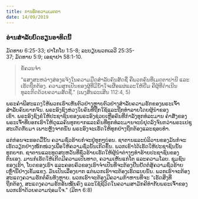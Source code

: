 ```yaml
---
title: ການຮັກຄວາມເມດຕາ
date: 14/09/2019
---
```


### ອ່ານສຳລັບບົດຮຽນອາທິດນີ້
ມັດທາຍ 6:25-33; ຢາໂກໂບ 1:5-8; ລະບຽບພວກເລວີ 25:35-37; ມັດທາຍ 5:9; ເອຊາຢາ 58:1-10.

> <p>ຂໍ້ຄວນຈຳ</p>
> "ແສງສະຫວ່າງສ່ອງແຈ້ງໃນຄວາມມືດສຳລັບຄົນສັດຊື່ ຄືພວກຄົນທີ່ເມດຕາປານີ ແລະເຮັດຖືກຕ້ອງ. ຄວາມສຸກເປັນຂອງຜູ້ທີ່ມີນ້ຳໃຈເຜື່ອແຜ່ແລະໃຫ້ຢືມ ຄືຜູ້ທີ່ດຳເນີນທຸລະກິດດ້ວຍຄວາມສັດຊື່." (ເພງສັນລະເສີນ 112:4, 5)

ພຣະຄຳພີສະແດງໃຫ້ພວກເຮົາເຫັນຕົວຢ່າງຫຼາຍຕົວຢ່າງສຳລັບຄວາມຮັກຂອງພຣະເຈົ້າສຳລັບຄົນຍາກຈົນ. ພຣະອົງຊົງຫ່ວງໃຍຄົນທີ່ຖືກໃຊ້ແລະຖືກທຳລາຍໂດຍຜູ້ນຳຂອງເຂົາ. ພຣະອົງຊົງຂໍໃຫ້ປະຊາຊົນຂອງພຣະອົງຊ່ວຍເຫຼືອຄົນທີ່ກຳລັງທຸກທໍລະມານ ຄຳສັ່ງຂອງພຣະເຈົ້າທີ່ບອກເຮົາໃຫ້ດູແລຄົນທຸກຍາກແລະຄົນທີ່ທຸກທໍລະມານຈະບໍ່ຢຸດລົງຈົນກວ່າພຣະເຢຊູສະເດັດກັບມາ ເພາະຫຼັງຈາກນັ້ນ ພຣະອົງຈະເຮັດໃຫ້ທຸກຢ່າງຖືກຕ້ອງແລະຊອບທຳ.

ແຕ່ກ່ອນຈະຮອດມື້ນັ້ນ ຄວາມຊົ່ວຮ້າຍກໍຈະຢູ່ທຸກໆບ່ອນ. ຊາຕານແລະບໍລິວານຂອງມັນກໍຈະເຮັດວຽກຢ່າງໜັກໜ່ວງເພື່ອໃຫ້ຄວາມຊົ່ວນັ້ນເກີດຂຶ້ນ. ພວກເຂົາໄດ້ເຮັດໃຫ້ປະຊາຊົນນັ້ນທຸກຍາກ. ຊາຕານແລະທູດສະຫວັນທີ່ຊົ່ວຮ້າຍເຮັດໃຫ້ຜູ້ນຳຕ່າງໆທຳຮ້າຍປະຊາຊົນຂອງຕົນເອງ. ມານກໍເຮັດໃຫ້ເກີດມີຄວາມເປັນທາດ, ຄວາມເຫັນແກ່ໂຕ ແລະຄວາມໂລບ. ຊຸມຊົນຂອງເຮົາ, ໂບດຂອງເຮົາ ແລະຄອບຄົວຂອງເຮົາຈຳເປັນທີ່ຈະຕ້ອງຢືນຢັດຕໍ່ສູ້ຄວາມຊົ່ວຮ້າຍເຫຼົ່ານີ້ຢ່າງເຂັ້ມແຂງ. ມັນເປັນເລື່ອງຍາກ ແຕ່ພວກເຮົາຈະຕ້ອງເຮັດແບບນັ້ນ. ພວກເຮົາຈະຕ້ອງສະແດງຄວາມຮັກຕໍ່ຄົນທັງຫຼາຍ. ພວກເຮົາຈະຕ້ອງມີຄວາມກ້າຫານທີ່ຈະ "ເຮັດສິ່ງທີ່ຖືກຕ້ອງ, ສະແດງຄວາມຮັກອັນໝັ້ນຄົງ ແລະໃຊ້ຊີວິດໃນຄວາມສາມັກຄີທຳກັບພຣະເຈົ້າຂອງພວກເຮົາດ້ວຍຄວາມຖ່ອມໃຈ." (ມີກາ 6:8)